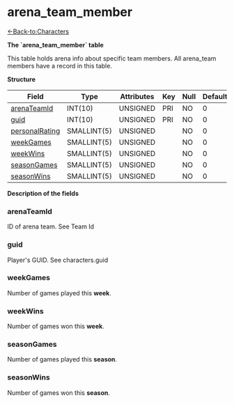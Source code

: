 # arena\_team\_member

[<-Back-to:Characters](database-characters.md)

**The \`arena\_team\_member\` table**

This table holds arena info about specific team members. All arena\_team members have a record in this table.

**Structure**

| Field               | Type        | Attributes | Key | Null | Default | Extra | Comment |
|---------------------|-------------|------------|-----|------|---------|-------|---------|
| [arenaTeamId][1]    | INT(10)     | UNSIGNED   | PRI | NO   | 0       |       |         |
| [guid][2]           | INT(10)     | UNSIGNED   | PRI | NO   | 0       |       |         |
| [personalRating][3] | SMALLINT(5) | UNSIGNED   |     | NO   | 0       |       |         |
| [weekGames][4]      | SMALLINT(5) | UNSIGNED   |     | NO   | 0       |       |         |
| [weekWins][5]       | SMALLINT(5) | UNSIGNED   |     | NO   | 0       |       |         |
| [seasonGames][6]    | SMALLINT(5) | UNSIGNED   |     | NO   | 0       |       |         |
| [seasonWins][7]     | SMALLINT(5) | UNSIGNED   |     | NO   | 0       |       |         |

[1]: #arenateamid
[2]: #guid
[3]: #personalrating
[4]: #weekgames
[5]: #weekwins
[6]: #seasongames
[7]: #seasonwins

**Description of the fields**

### arenaTeamId

ID of arena team. See Team Id

### guid

Player's GUID. See characters.guid

### weekGames

Number of games played this **week**.

### weekWins

Number of games won this **week**.

### seasonGames

Number of games played this **season**.

### seasonWins

Number of games won this **season**.
